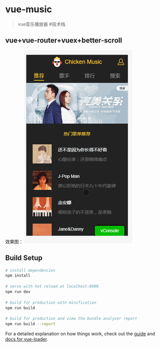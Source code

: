 # vue-music

> vue音乐播放器
#技术栈
## vue+vue-router+vuex+better-scroll
效果图：
![Image text](https://github.com/xu-xingxing/zhaji-music/blob/master/image/456.gif)

## Build Setup

``` bash
# install dependencies
npm install

# serve with hot reload at localhost:8080
npm run dev

# build for production with minification
npm run build

# build for production and view the bundle analyzer report
npm run build --report
```

For a detailed explanation on how things work, check out the [guide](http://vuejs-templates.github.io/webpack/) and [docs for vue-loader](http://vuejs.github.io/vue-loader).
